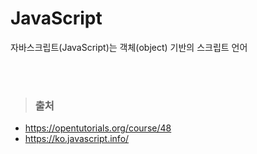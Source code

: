 # JavaScript
자바스크립트(JavaScript)는 객체(object) 기반의 스크립트 언어


<br><br>
> ### 출처
- https://opentutorials.org/course/48
- https://ko.javascript.info/
